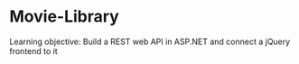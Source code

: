 # Movie-Library
Learning objective: Build a REST web API in ASP.NET and connect a jQuery frontend to it

